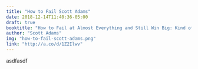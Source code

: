 ```yaml
---
title: "How to Fail Scott Adams"
date: 2018-12-14T11:40:36-05:00
draft: true
booktitle: "How to Fail at Almost Everything and Still Win Big: Kind of the Story of My Life"
author: "Scott Adams"
img: "how-to-fail-scott-adams.png"
link: "http://a.co/d/1Z2Ilwv"
---
```


asdfasdf
